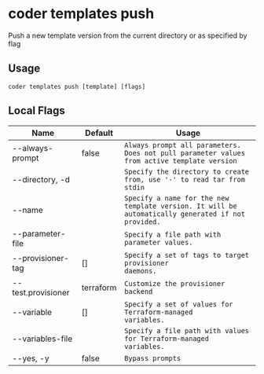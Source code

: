 # coder templates push

Push a new template version from the current directory or as specified by flag
## Usage
```console
coder templates push [template] [flags]
```

## Local Flags
| Name |  Default | Usage |
| ---- |  ------- | ----- |
| --always-prompt | false | <code>Always prompt all parameters. Does not pull parameter values from active template version</code>|
| --directory, -d | <current-directory> | <code>Specify the directory to create from, use '-' to read tar from stdin</code>|
| --name |  | <code>Specify a name for the new template version. It will be automatically generated if not provided.</code>|
| --parameter-file |  | <code>Specify a file path with parameter values.</code>|
| --provisioner-tag | [] | <code>Specify a set of tags to target provisioner daemons.</code>|
| --test.provisioner | terraform | <code>Customize the provisioner backend</code>|
| --variable | [] | <code>Specify a set of values for Terraform-managed variables.</code>|
| --variables-file |  | <code>Specify a file path with values for Terraform-managed variables.</code>|
| --yes, -y | false | <code>Bypass prompts</code>|